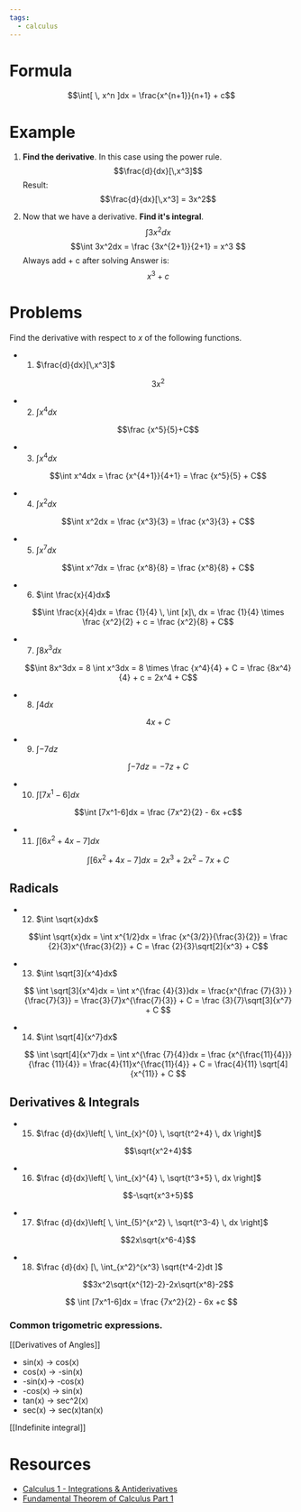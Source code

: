 ```yaml
---
tags:
  - calculus
---
```

# Formula 

$$\int[ \, x^n  ]dx = \frac{x^{n+1}}{n+1} + c$$
# Example
1. **Find the derivative**. In this case using the power rule.
$$\frac{d}{dx}[\,x^3]$$
	Result: 
$$\frac{d}{dx}[\,x^3] = 3x^2$$

2. Now that we have a derivative. **Find it's integral**.
$$\int 3x^2dx$$
$$\int 3x^2dx = \frac {3x^{2+1}}{2+1} = x^3 $$
Always add + c after solving
Answer is:
$$
x^3 + c 
$$
# Problems
Find the derivative with respect to $x$ of the following functions.
 
* 1. $\frac{d}{dx}[\,x^3]$
  
  $$3x^{2}$$
  
- 2. $\int x^4dx$
  
  $$\frac {x^5}{5}+C$$
  
- 3. $\int x^4dx$
  
  $$\int x^4dx = \frac {x^{4+1}}{4+1} = \frac {x^5}{5} + C$$ 
  
- 4. $\int x^2dx$
  
  $$\int x^2dx = \frac {x^3}{3} = \frac {x^3}{3} + C$$
  
- 5. $\int x^7dx$
  
  $$\int x^7dx = \frac {x^8}{8} = \frac {x^8}{8} + C$$
  
- 6. $\int \frac{x}{4}dx$
  
  $$\int \frac{x}{4}dx = \frac {1}{4} \, \int [x]\, dx = \frac {1}{4} \times \frac {x^2}{2} + c = \frac {x^2}{8} + C$$
  
- 7. $\int  8x^3dx$
  
  $$\int  8x^3dx = 8 \int x^3dx = 8 \times \frac {x^4}{4} + C = \frac {8x^4}{4} + c = 2x^4 + C$$
  
- 8. $\int 4dx$
  
  $$4x + C$$
  
- 9. $\int -7dz$
  
  $$\int -7dz = -7z + C$$
  
- 10. $\int [7x^1-6]dx$
  
  $$\int [7x^1-6]dx = \frac {7x^2}{2} - 6x +c$$
  
- 11. $\int [6x^2+4x-7]dx$
  
  $$\int [6x^2+4x-7]dx = 2x^3+2x^2-7x + C$$
## Radicals
- 12. $\int \sqrt{x}dx$
  
  $$\int \sqrt{x}dx = \int x^{1/2}dx = \frac {x^{3/2}}{\frac{3}{2}} = \frac {2}{3}x^{\frac{3}{2}} + C = \frac {2}{3}\sqrt[2]{x^3} + C$$
  
- 13. $\int \sqrt[3]{x^4}dx$
  
  $$
\int \sqrt[3]{x^4}dx = \int x^{\frac {4}{3}}dx = \frac{x^{\frac {7}{3}} }{\frac{7}{3}} = \frac{3}{7}x^{\frac{7}{3}} + C = \frac {3}{7}\sqrt[3]{x^7} + C
$$
  
- 14. $\int \sqrt[4]{x^7}dx$
  
  $$
\int \sqrt[4]{x^7}dx = \int x^{\frac {7}{4}}dx =  \frac {x^{\frac{11}{4}}}{\frac {11}{4}} = \frac{4}{11}x^{\frac{11}{4}} + C = \frac{4}{11} \sqrt[4]{x^{11}} + C
$$
## Derivatives & Integrals

  
* 15. $\frac {d}{dx}\left[ \, \int_{x}^{0} \, \sqrt{t^2+4} \, dx  \right]$ 
	
  $$\sqrt{x^2+4}$$

* 16. $\frac {d}{dx}\left[ \, \int_{x}^{4} \, \sqrt{t^3+5} \, dx  \right]$
  
	$$-\sqrt{x^3+5}$$
	
* 17. $\frac {d}{dx}\left[ \, \int_{5}^{x^2} \, \sqrt{t^3-4} \, dx  \right]$
  
  $$2x\sqrt{x^6-4}$$
  
- 18. $\frac {d}{dx} [\, \int_{x^2}^{x^3} \sqrt{t^4-2}dt ]$
  
  $$3x^2\sqrt{x^{12}-2}-2x\sqrt{x^8}-2$$

$$
\int [7x^1-6]dx = \frac {7x^2}{2} - 6x +c
$$

### Common trigometric expressions.

[[Derivatives of Angles]]
- sin(x) -> cos(x)
- cos(x) -> -sin(x)
- -sin(x)-> -cos(x)
- -cos(x) -> sin(x)
- tan(x) -> sec^2(x)
- sec(x) -> sec(x)tan(x)

[[Indefinite integral]]

# Resources

- [Calculus 1 - Integrations & Antiderivatives](https://www.youtube.com/watch?v=6WUjbJEeJwM&t=1017s&ab_channel=TheOrganicChemistryTutor)
- [Fundamental Theorem of Calculus Part 1](https://www.youtube.com/watch?v=aeB5BWY0RlE)

